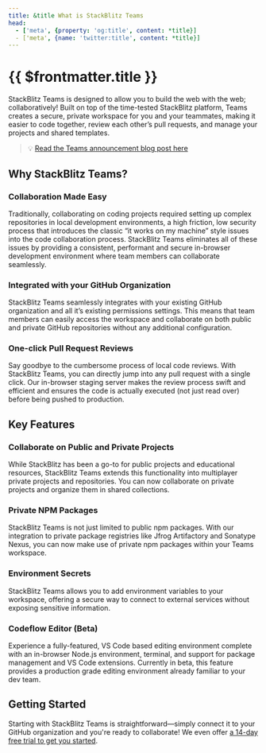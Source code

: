 ```yaml
---
title: &title What is StackBlitz Teams
head:
  - ['meta', {property: 'og:title', content: *title}] 
  - ['meta', {name: 'twitter:title', content: *title}]
---
```


# {{ $frontmatter.title }}

StackBlitz Teams is designed to allow you to build the web with the web; collaboratively! Built on top of the time-tested StackBlitz platform, Teams creates a secure, private workspace for you and your teammates, making it easier to code together, review each other’s pull requests, and manage your projects and shared templates.

> 💡 [Read the Teams announcement blog post here](https://blog.stackblitz.com/posts/introducing-teams/)

## Why StackBlitz Teams?

### Collaboration Made Easy
Traditionally, collaborating on coding projects required setting up complex repositories in local development environments, a high friction, low security process that introduces the classic “it works on my machine” style issues into the code collaboration process. StackBlitz Teams eliminates all of these issues by providing a consistent, performant and secure in-browser development environment where team members can collaborate seamlessly. 

### Integrated with your GitHub Organization
StackBlitz Teams seamlessly integrates with your existing GitHub organization and all it’s existing permissions settings. This means that team members can easily access the workspace and collaborate on both public and private GitHub repositories without any additional configuration.

### One-click Pull Request Reviews
Say goodbye to the cumbersome process of local code reviews. With StackBlitz Teams, you can directly jump into any pull request with a single click.  Our in-browser staging server makes the review process swift and efficient and ensures the code is actually executed (not just read over) before being pushed to production.

## Key Features

### Collaborate on Public and Private Projects
While StackBlitz has been a go-to for public projects and educational resources, StackBlitz Teams extends this functionality into multiplayer private projects and repositories. You can now collaborate on private projects and organize them in shared collections.

### Private NPM Packages
StackBlitz Teams is not just limited to public npm packages. With our integration to private package registries like Jfrog Artifactory and Sonatype Nexus, you can now make use of private npm packages within your Teams workspace.

### Environment Secrets
StackBlitz Teams allows you to add environment variables to your workspace, offering a secure way to connect to external services without exposing sensitive information.

### Codeflow Editor (Beta)
Experience a fully-featured, VS Code based editing environment complete with an in-browser Node.js environment, terminal, and support for package management and VS Code extensions. Currently in beta, this feature provides a production grade editing environment already familiar to your dev team.

## Getting Started
Starting with StackBlitz Teams is straightforward—simply connect it to your GitHub organization and you're ready to collaborate! We even offer [a 14-day free trial to get you started](https://stackblitz.com/pricing).